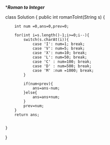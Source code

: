 ******************Roman to Integer*****************

class Solution {
    public int romanToInt(String s) {

        int num =0,ans=0,prev=0;

        for(int i=s.length()-1;i>=0;i--){
            switch(s.charAt(i)){
                case 'I': num=1; break; 
                case 'V': num=5; break;
                case 'X': num=10; break;
                case 'L': num=50; break;
                case 'C' : num=100; break;
                case 'D' : num=500; break;
                case 'M' :num =1000; break;
            }

            if(num<prev){
                ans=ans-num;
            }else{
                ans=ans+num;
            }
            prev=num;
        }
        return ans;
        
        
    }
}
